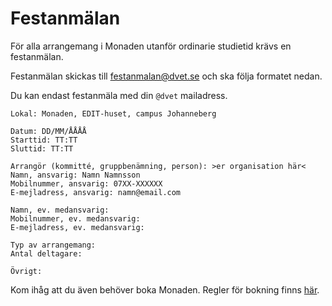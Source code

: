 # Festanmälan

För alla arrangemang i Monaden utanför ordinarie studietid krävs en festanmälan.

Festanmälan skickas till [festanmalan@dvet.se](mailto:festanmalan@dvet.se) och ska följa formatet nedan.

Du kan endast festanmäla med din `@dvet` mailadress.

```
Lokal: Monaden, EDIT-huset, campus Johanneberg

Datum: DD/MM/ÅÅÅÅ
Starttid: TT:TT
Sluttid: TT:TT

Arrangör (kommitté, gruppbenämning, person): >er organisation här<
Namn, ansvarig: Namn Namnsson
Mobilnummer, ansvarig: 07XX-XXXXXX
E-mejladress, ansvarig: namn@email.com

Namn, ev. medansvarig:
Mobilnummer, ev. medansvarig:
E-mejladress, ev. medansvarig:

Typ av arrangemang:
Antal deltagare:

Övrigt:
```

Kom ihåg att du även behöver boka Monaden. Regler för bokning finns [här](https://www.dvet.se/dviki/Bokning/Monaden).
